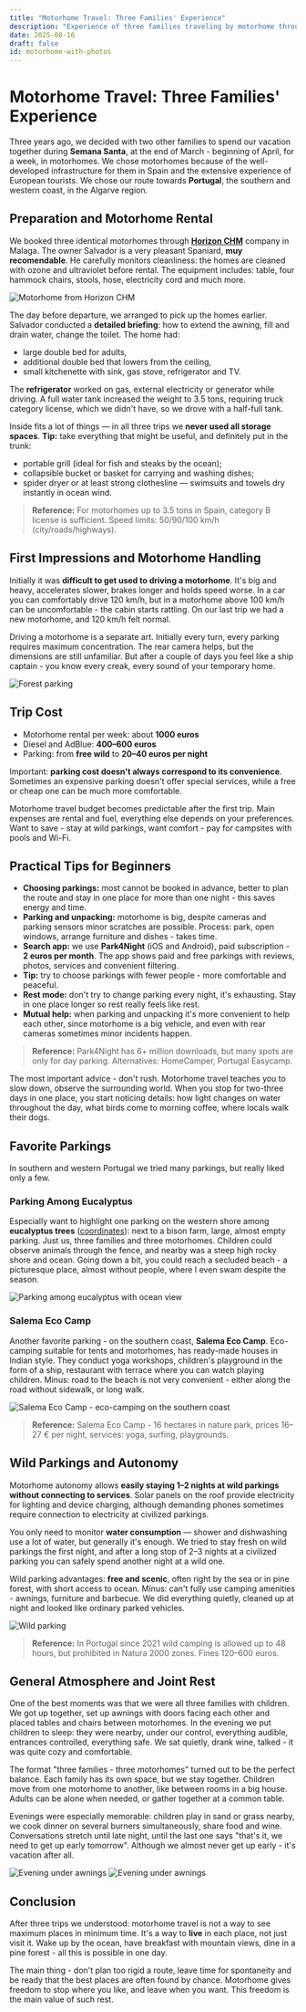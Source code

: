 ```yaml
---
title: "Motorhome Travel: Three Families' Experience"
description: "Experience of three families traveling by motorhome through Portugal: rental, parking spots, tips and favorite places"
date: 2025-08-16
draft: false
id: motorhome-with-photos
---
```


# Motorhome Travel: Three Families' Experience

Three years ago, we decided with two other families to spend our vacation together during **Semana Santa**, at the end of March - beginning of April, for a week, in motorhomes. We chose motorhomes because of the well-developed infrastructure for them in Spain and the extensive experience of European tourists. We chose our route towards **Portugal**, the southern and western coast, in the Algarve region.

## Preparation and Motorhome Rental

We booked three identical motorhomes through **[Horizon CHM](https://maps.app.goo.gl/fHe5cQD4jUsfUwjh8)** company in Malaga. The owner Salvador is a very pleasant Spaniard, **muy recomendable**. He carefully monitors cleanliness: the homes are cleaned with ozone and ultraviolet before rental. The equipment includes: table, four hammock chairs, stools, hose, electricity cord and much more.

![Motorhome from Horizon CHM](/images/motorhome/motorhome.jpg)

The day before departure, we arranged to pick up the homes earlier. Salvador conducted a **detailed briefing**: how to extend the awning, fill and drain water, change the toilet. The home had:
- large double bed for adults,
- additional double bed that lowers from the ceiling,
- small kitchenette with sink, gas stove, refrigerator and TV.

The **refrigerator** worked on gas, external electricity or generator while driving. A full water tank increased the weight to 3.5 tons, requiring truck category license, which we didn't have, so we drove with a half-full tank.

Inside fits a lot of things — in all three trips we **never used all storage spaces**. **Tip:** take everything that might be useful, and definitely put in the trunk:
- portable grill (ideal for fish and steaks by the ocean);
- collapsible bucket or basket for carrying and washing dishes;
- spider dryer or at least strong clothesline — swimsuits and towels dry instantly in ocean wind.

> **Reference:** For motorhomes up to 3.5 tons in Spain, category B license is sufficient. Speed limits: 50/90/100 km/h (city/roads/highways).

## First Impressions and Motorhome Handling

Initially it was **difficult to get used to driving a motorhome**. It's big and heavy, accelerates slower, brakes longer and holds speed worse. In a car you can comfortably drive 120 km/h, but in a motorhome above 100 km/h can be uncomfortable - the cabin starts rattling. On our last trip we had a new motorhome, and 120 km/h felt normal.

Driving a motorhome is a separate art. Initially every turn, every parking requires maximum concentration. The rear camera helps, but the dimensions are still unfamiliar. But after a couple of days you feel like a ship captain - you know every creak, every sound of your temporary home.

![Forest parking](/images/motorhome/forest_parking.jpg)

## Trip Cost

- Motorhome rental per week: about **1000 euros**
- Diesel and AdBlue: **400–600 euros**  
- Parking: from **free wild** to **20–40 euros per night**

Important: **parking cost doesn't always correspond to its convenience**. Sometimes an expensive parking doesn't offer special services, while a free or cheap one can be much more comfortable.

Motorhome travel budget becomes predictable after the first trip. Main expenses are rental and fuel, everything else depends on your preferences. Want to save - stay at wild parkings, want comfort - pay for campsites with pools and Wi-Fi.

## Practical Tips for Beginners

- **Choosing parkings:** most cannot be booked in advance, better to plan the route and stay in one place for more than one night - this saves energy and time.
- **Parking and unpacking:** motorhome is big, despite cameras and parking sensors minor scratches are possible. Process: park, open windows, arrange furniture and dishes - takes time.
- **Search app:** we use **Park4Night** (iOS and Android), paid subscription - **2 euros per month**. The app shows paid and free parkings with reviews, photos, services and convenient filtering.
- **Tip:** try to choose parkings with fewer people - more comfortable and peaceful.
- **Rest mode:** don't try to change parking every night, it's exhausting. Stay in one place longer so rest really feels like rest.
- **Mutual help:** when parking and unpacking it's more convenient to help each other, since motorhome is a big vehicle, and even with rear cameras sometimes minor incidents happen.

> **Reference:** Park4Night has 6+ million downloads, but many spots are only for day parking. Alternatives: HomeCamper, Portugal Easycamp.

The most important advice - don't rush. Motorhome travel teaches you to slow down, observe the surrounding world. When you stop for two-three days in one place, you start noticing details: how light changes on water throughout the day, what birds come to morning coffee, where locals walk their dogs.

## Favorite Parkings

In southern and western Portugal we tried many parkings, but really liked only a few.

### Parking Among Eucalyptus

Especially want to highlight one parking on the western shore among **eucalyptus trees** ([coordinates](https://maps.app.goo.gl/hg4KuF3rA78AAKxEA)): next to a bison farm, large, almost empty parking. Just us, three families and three motorhomes. Children could observe animals through the fence, and nearby was a steep high rocky shore and ocean. Going down a bit, you could reach a secluded beach - a picturesque place, almost without people, where I even swam despite the season.

![Parking among eucalyptus with ocean view](/images/motorhome/carvalhal.jpg)

### Salema Eco Camp

Another favorite parking - on the southern coast, **Salema Eco Camp**. Eco-camping suitable for tents and motorhomes, has ready-made houses in Indian style. They conduct yoga workshops, children's playground in the form of a ship, restaurant with terrace where you can watch playing children. Minus: road to the beach is not very convenient - either along the road without sidewalk, or long walk.

![Salema Eco Camp - eco-camping on the southern coast](/images/motorhome/salema.jpg)

> **Reference:** Salema Eco Camp - 16 hectares in nature park, prices 16–27 € per night, services: yoga, surfing, playgrounds.

## Wild Parkings and Autonomy

Motorhome autonomy allows **easily staying 1–2 nights at wild parkings without connecting to services**. Solar panels on the roof provide electricity for lighting and device charging, although demanding phones sometimes require connection to electricity at civilized parkings.

You only need to monitor **water consumption** — shower and dishwashing use a lot of water, but generally it's enough. We tried to stay fresh on wild parkings the first night, and after a long stop of 2–3 nights at a civilized parking you can safely spend another night at a wild one.

Wild parking advantages: **free and scenic**, often right by the sea or in pine forest, with short access to ocean. Minus: can't fully use camping amenities - awnings, furniture and barbecue. We did everything quietly, cleaned up at night and looked like ordinary parked vehicles.

![Wild parking](/images/motorhome/wild_parking.jpg)

> **Reference:** In Portugal since 2021 wild camping is allowed up to 48 hours, but prohibited in Natura 2000 zones. Fines 120–600 euros.

## General Atmosphere and Joint Rest

One of the best moments was that we were all three families with children. We got up together, set up awnings with doors facing each other and placed tables and chairs between motorhomes. In the evening we put children to sleep: they were nearby, under our control, everything audible, entrances controlled, everything safe. We sat quietly, drank wine, talked - it was quite cozy and comfortable.

The format "three families - three motorhomes" turned out to be the perfect balance. Each family has its own space, but we stay together. Children move from one motorhome to another, like between rooms in a big house. Adults can be alone when needed, or gather together at a common table.

Evenings were especially memorable: children play in sand or grass nearby, we cook dinner on several burners simultaneously, share food and wine. Conversations stretch until late night, until the last one says "that's it, we need to get up early tomorrow". Although we almost never get up early - it's vacation after all.

![Evening under awnings](/images/motorhome/tents_night.jpg)
![Evening under awnings](/images/motorhome/tents_night2.jpg)

## Conclusion

After three trips we understood: motorhome travel is not a way to see maximum places in minimum time. It's a way to **live** in each place, not just visit it. Wake up by the ocean, have breakfast with mountain views, dine in a pine forest - all this is possible in one day.

The main thing - don't plan too rigid a route, leave time for spontaneity and be ready that the best places are often found by chance. Motorhome gives freedom to stop where you like, and leave when you want. This freedom is the main value of such rest.
